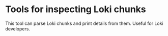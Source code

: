 # Tools for inspecting Loki chunks

This tool can parse Loki chunks and print details from them. Useful for Loki developers.

